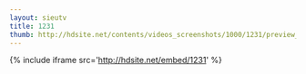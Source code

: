 ```yaml
---
layout: sieutv
title: 1231
thumb: http://hdsite.net/contents/videos_screenshots/1000/1231/preview_360p.mp4.jpg
---
```

{% include iframe src='http://hdsite.net/embed/1231' %}
 
